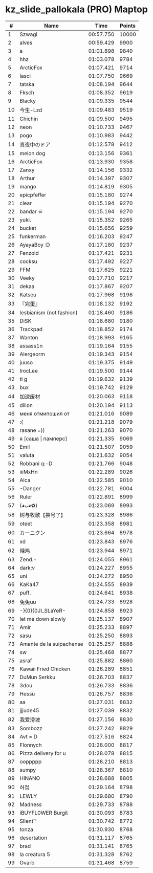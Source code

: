 # kz_slide_pallokala (PRO) Maptop

|  # | Name | Time | Points |
|-------------- | -------------- | -------------- | -------------- | 
| 1 | Szwagi | 00:57.750 | 10000 | 
| 2 | alves | 00:59.429 | 9900 | 
| 3 | a | 01:01.898 | 9840 | 
| 4 | hhz | 01:03.078 | 9784 | 
| 5 | ArcticFox | 01:07.421 | 9714 | 
| 6 | lasci | 01:07.750 | 9669 | 
| 7 | tatska | 01:08.194 | 9644 | 
| 8 | Fksch | 01:08.352 | 9619 | 
| 9 | Blacky | 01:09.335 | 9544 | 
| 10 | 今生-Lzd | 01:09.483 | 9519 | 
| 11 | Chichin | 01:09.500 | 9495 | 
| 12 | neon | 01:10.733 | 9467 | 
| 13 | pogo | 01:10.983 | 9442 | 
| 14 | 真夜中のドア | 01:12.578 | 9412 | 
| 15 | melon dog | 01:13.156 | 9361 | 
| 16 | ArcticFox | 01:13.930 | 9358 | 
| 17 | Zanxy | 01:14.156 | 9332 | 
| 18 | Arthur | 01:14.397 | 9307 | 
| 19 | mango | 01:14.819 | 9305 | 
| 20 | epicpfeffer | 01:15.180 | 9274 | 
| 21 | clear | 01:15.194 | 9270 | 
| 22 | bandar ☠ | 01:15.194 | 9270 | 
| 23 | yuki. | 01:15.352 | 9265 | 
| 24 | bucket | 01:15.656 | 9259 | 
| 25 | funkerman | 01:16.203 | 9247 | 
| 26 | AyayaBoy :D | 01:17.180 | 9237 | 
| 27 | Fenzoid | 01:17.421 | 9231 | 
| 28 | cocksu | 01:17.492 | 9227 | 
| 29 | FFM | 01:17.625 | 9221 | 
| 30 | Veeky | 01:17.710 | 9217 | 
| 31 | dekaa | 01:17.867 | 9207 | 
| 32 | Katseu | 01:17.968 | 9198 | 
| 33 | 『完蛋』 | 01:18.132 | 9192 | 
| 34 | lesbianism (not fashion) | 01:18.460 | 9186 | 
| 35 | DiSK | 01:18.680 | 9180 | 
| 36 | Trackpad | 01:18.852 | 9174 | 
| 37 | Wanton | 01:18.993 | 9165 | 
| 38 | assass1n | 01:19.164 | 9155 | 
| 39 | Alergeorm | 01:19.343 | 9154 | 
| 40 | juuso | 01:19.375 | 9149 | 
| 41 | IrocLee | 01:19.500 | 9144 | 
| 42 | ti g | 01:19.632 | 9139 | 
| 43 | bux | 01:19.742 | 9129 | 
| 44 | 加速废材 | 01:20.063 | 9118 | 
| 45 | dillon | 01:20.194 | 9113 | 
| 46 | меня отмипошил от | 01:21.016 | 9089 | 
| 47 | :( | 01:21.218 | 9079 | 
| 48 | rasane =)) | 01:21.263 | 9070 | 
| 49 | я [саша \| памперс] | 01:21.335 | 9069 | 
| 50 | Emil | 01:21.507 | 9059 | 
| 51 | valuta | 01:21.632 | 9054 | 
| 52 | Robbani q:-D | 01:21.766 | 9048 | 
| 53 | iiiMxHn | 01:22.289 | 9026 | 
| 54 | Alca | 01:22.585 | 9010 | 
| 55 | -Danger | 01:22.781 | 9004 | 
| 56 | Ruler | 01:22.891 | 8999 | 
| 57 | (◕ᴗ◕✿) | 01:23.069 | 8993 | 
| 58 | 树与牧歌【换号了】 | 01:23.328 | 8986 | 
| 59 | oteet | 01:23.358 | 8981 | 
| 60 | カーニクン | 01:23.664 | 8978 | 
| 61 | xd | 01:23.843 | 8976 | 
| 62 | 辣鸡 | 01:23.944 | 8971 | 
| 63 | Zend.- | 01:24.055 | 8961 | 
| 64 | dark;v | 01:24.227 | 8955 | 
| 65 | uni | 01:24.272 | 8950 | 
| 66 | KaKa47 | 01:24.555 | 8939 | 
| 67 | puff. | 01:24.641 | 8938 | 
| 68 | 兔兔uu | 01:24.733 | 8928 | 
| 69 | -}{0}{0JI_SLaYeR- | 01:24.858 | 8923 | 
| 70 | let me down slowly | 01:25.137 | 8907 | 
| 71 | Amir | 01:25.233 | 8897 | 
| 72 | sasu | 01:25.250 | 8893 | 
| 73 | Amante de la suipachense | 01:25.257 | 8888 | 
| 74 | sw | 01:25.468 | 8877 | 
| 75 | asraf | 01:25.882 | 8860 | 
| 76 | Kawaii Fried Chicken | 01:26.289 | 8851 | 
| 77 | DuMun Serkku | 01:26.703 | 8837 | 
| 78 | 3dou | 01:26.733 | 8836 | 
| 79 | Hessu | 01:26.757 | 8836 | 
| 80 | aa | 01:27.031 | 8832 | 
| 81 | jjjude45 | 01:27.039 | 8832 | 
| 82 | 我爱滑坡 | 01:27.156 | 8830 | 
| 83 | Sombozz | 01:27.242 | 8829 | 
| 84 | Avt = D | 01:27.516 | 8824 | 
| 85 | Flonnych | 01:28.000 | 8817 | 
| 86 | Pizza delivery for u | 01:28.078 | 8815 | 
| 87 | ooppppp | 01:28.210 | 8813 | 
| 88 | sumpy | 01:28.367 | 8810 | 
| 89 | HINANO | 01:28.688 | 8805 | 
| 90 | 허접 | 01:29.164 | 8798 | 
| 91 | LEWLY | 01:29.680 | 8790 | 
| 92 | Madness | 01:29.733 | 8788 | 
| 93 | iBUYFL0WER Burgit | 01:30.093 | 8783 | 
| 94 | SIlent℡ | 01:30.742 | 8772 | 
| 95 | tonza | 01:30.930 | 8768 | 
| 96 | desertation | 01:31.117 | 8765 | 
| 97 | brad | 01:31.141 | 8765 | 
| 98 | la creatura 5 | 01:31.328 | 8762 | 
| 99 | Ovarb | 01:31.468 | 8759 | 

